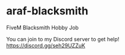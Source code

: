 # araf-blacksmith
FiveM Blacksmith Hobby Job

You can join to my Discord server to get help!
https://discord.gg/seh29UZZuK
